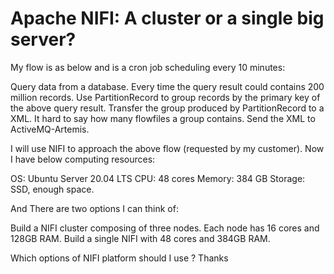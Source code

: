 
# Apache NIFI: A cluster or a single big server?

My flow is as below and is a cron job scheduling every 10 minutes:

Query data from a database. Every time the query result could contains 200 million records.
Use PartitionRecord to group records by the primary key of the above query result.
Transfer the group produced by PartitionRecord to a XML. It hard to say how many flowfiles a group contains.
Send the XML to ActiveMQ-Artemis.

I will use NIFI to approach the above flow (requested by my customer).
Now I have below computing resources:

OS: Ubuntu Server 20.04 LTS
CPU: 48 cores
Memory: 384 GB
Storage: SSD, enough space.

And There are two options I can think of:

Build a NIFI cluster composing of three nodes. Each node has 16 cores and 128GB RAM.
Build a single NIFI with 48 cores and 384GB RAM.

Which options of NIFI platform should I use ?
Thanks

        